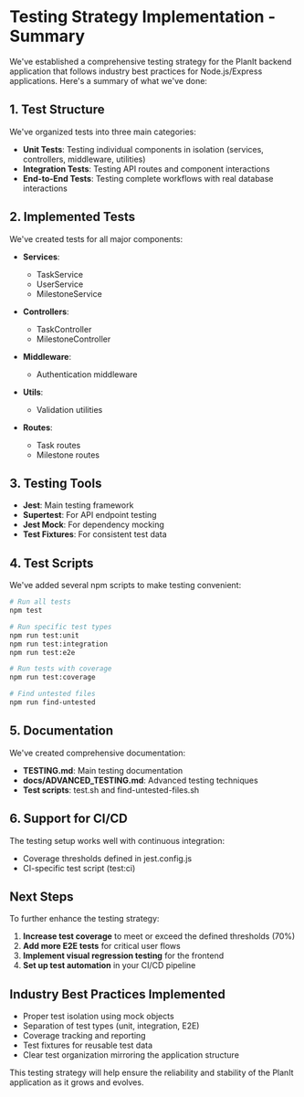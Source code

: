 # Testing Strategy Implementation - Summary

We've established a comprehensive testing strategy for the PlanIt backend application that follows industry best practices for Node.js/Express applications. Here's a summary of what we've done:

## 1. Test Structure

We've organized tests into three main categories:

- **Unit Tests**: Testing individual components in isolation (services, controllers, middleware, utilities)
- **Integration Tests**: Testing API routes and component interactions
- **End-to-End Tests**: Testing complete workflows with real database interactions

## 2. Implemented Tests

We've created tests for all major components:

- **Services**:
  - TaskService
  - UserService
  - MilestoneService

- **Controllers**:
  - TaskController
  - MilestoneController

- **Middleware**:
  - Authentication middleware

- **Utils**:
  - Validation utilities

- **Routes**:
  - Task routes
  - Milestone routes

## 3. Testing Tools

- **Jest**: Main testing framework
- **Supertest**: For API endpoint testing
- **Jest Mock**: For dependency mocking
- **Test Fixtures**: For consistent test data

## 4. Test Scripts

We've added several npm scripts to make testing convenient:

```bash
# Run all tests
npm test

# Run specific test types
npm run test:unit
npm run test:integration
npm run test:e2e

# Run tests with coverage
npm run test:coverage

# Find untested files
npm run find-untested
```

## 5. Documentation

We've created comprehensive documentation:

- **TESTING.md**: Main testing documentation
- **docs/ADVANCED_TESTING.md**: Advanced testing techniques
- **Test scripts**: test.sh and find-untested-files.sh

## 6. Support for CI/CD

The testing setup works well with continuous integration:

- Coverage thresholds defined in jest.config.js
- CI-specific test script (test:ci)

## Next Steps

To further enhance the testing strategy:

1. **Increase test coverage** to meet or exceed the defined thresholds (70%)
2. **Add more E2E tests** for critical user flows
3. **Implement visual regression testing** for the frontend
4. **Set up test automation** in your CI/CD pipeline

## Industry Best Practices Implemented

- Proper test isolation using mock objects
- Separation of test types (unit, integration, E2E)
- Coverage tracking and reporting
- Test fixtures for reusable test data
- Clear test organization mirroring the application structure

This testing strategy will help ensure the reliability and stability of the PlanIt application as it grows and evolves.
